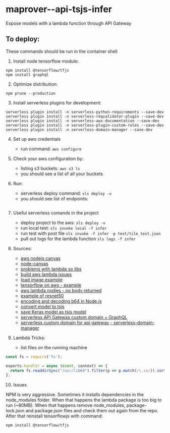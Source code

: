 # maprover--api-tsjs-infer

Expose models with a lambda function through API Gateway

## To deploy:

These commands should be run in the container shell

1. Install node tensorflow module:
```
npm install @tensorflow/tfjs
npm install graphql
```

2. Optimize distribution:
```
npm prune --production
```

3. Install serverless plugins for development:
```
serverless plugin install -n serverless-python-requirements --save-dev
serverless plugin install -n serverless-reqvalidator-plugin --save-dev
serverless plugin install -n serverless-aws-documentation --save-dev
serverless plugin install -n serverless-plugin-custom-roles --save-dev
serverless plugin install -n serverless-domain-manager --save-dev
```

4. Set up aws credentials

    - run command: `aws configure`

5. Check your aws configuration by: 

    - listing s3 buckets: `aws s3 ls`
    - you should see a list of all your buckets

6. Run:

    - serverless deploy command: `sls deploy -v`
    - you should see list of endpoints: 
    
    ```
    ```

7. Useful serverless comands in the project 

    - deploy project to the aws: `sls deploy -v`
    - run local test: `sls invoke local -f infer`
    - run test with post file `sls invoke -f infer -p test/tile_test.json`
    - pull out logs for the lambda function `sls logs -f infer`

8. Sources:

    - [aws nodejs canvas](https://github.com/Automattic/node-canvas/wiki/Installation:-AWS-Lambda)
    - [node-canvas](https://github.com/Automattic/node-canvas)
    - [problems with lambda so libs](https://github.com/Automattic/node-canvas/issues/680)
    - [build aws lambda issues](https://github.com/Automattic/node-canvas/issues/680)
    - [load image example](https://medium.com/@nico.axtmann95/scalable-image-classification-with-onnx-js-and-aws-lambda-ab3d7bd1723)
    - [tensorflow on aws - example](http://blog.zenof.ai/object-detection-in-react-native-app-using-tensorflow-js/)
    - [aws lambda nodjes - no body returned](https://medium.com/lifeomic/a-two-week-search-for-the-missing-body-of-a-lambda-function-response-c9ee79bd8093)
    - [example of resnet50](https://medium.com/@nico.axtmann95/scalable-image-classification-with-onnx-js-and-aws-lambda-ab3d7bd1723)
    - [encoding and decoding b64 in Node.js](https://stackabuse.com/encoding-and-decoding-base64-strings-in-node-js/)
    - [convert model to tsjs](https://www.tensorflow.org/js/tutorials/conversion/import_keras)
    - [save Keras model as tsjs model](https://www.tensorflow.org/js/tutorials/conversion/import_keras)
    - [serverless API Gatewas custom domain + GraphQL](https://www.serverless.com/framework/docs/providers/aws/events/apigateway/)
    - [serverless custom domain for api gateway - serverless-domain-manager](https://www.serverless.com/plugins/serverless-domain-manager/)

9. Lambda Tricks:
    - list files on the running machine
    
```javascript
const fs = require('fs');

exports.handler = async (event, context) => {
  return fs.readdirSync("/usr/lib64").filter(p => p.match(/\.so/)).sort().join("\n");
};
```

10. Issues

NPM is very aggressive. Sometimes it installs dependencies in the node_modules folder.
When that happens the lambda package is too big to run (~80MB). When that happens remove
node_modules, package-lock.json and package.json files and check them out again from the 
repo. After that reinstall tensorflowjs with command:

```bash
npm install @tensorflow/tfjs
```

